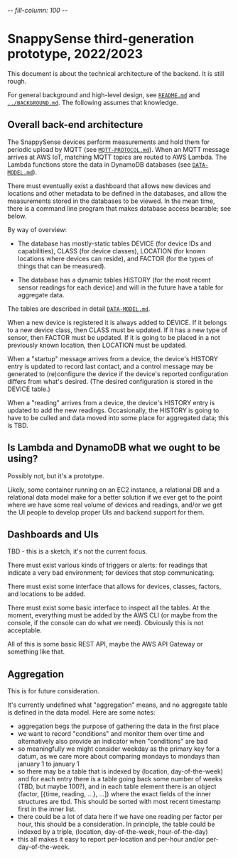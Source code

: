 -*- fill-column: 100 -*-

# SnappySense third-generation prototype, 2022/2023

This document is about the technical architecture of the backend.  It is still rough.

For general background and high-level design, see [`README.md`](README.md) and
[`../BACKGROUND.md`](../BACKGROUND.md).  The following assumes that knowledge.

## Overall back-end architecture

The SnappySense devices perform measurements and hold them for periodic upload by MQTT (see
[`MQTT-PROTOCOL.md`](MQTT-PROTOCOL.md)).  When an MQTT message arrives at AWS IoT, matching MQTT
topics are routed to AWS Lambda.  The Lambda functions store the data in DynamoDB databases (see
[`DATA-MODEL.md`](DATA-MODEL.md)).

There must eventually exist a dashboard that allows new devices and locations and other metadata to
be defined in the databases, and allow the measurements stored in the databases to be viewed.  In
the mean time, there is a command line program that makes database access bearable; see below.

By way of overview:

- The database has mostly-static tables DEVICE (for device IDs and capabilities), CLASS (for device
  classes), LOCATION (for known locations where devices can reside), and FACTOR (for the types of
  things that can be measured).

- The database has a dynamic tables HISTORY (for the most recent sensor readings for each device)
  and will in the future have a table for aggregate data.
  
The tables are described in detail [`DATA-MODEL.md`](DATA-MODEL.md).

When a new device is registered it is always added to DEVICE.  If it belongs to a new device class,
then CLASS must be updated.  If it has a new type of sensor, then FACTOR must be updated.  If it is
going to be placed in a not previously known location, then LOCATION must be updated.

When a "startup" message arrives from a device, the device's HISTORY entry is updated to record last
contact, and a control message may be generated to (re)configure the device if the device's reported
configuration differs from what's desired.  (The desired configuration is stored in the DEVICE
table.)

When a "reading" arrives from a device, the device's HISTORY entry is updated to add the new
readings.  Occasionally, the HISTORY is going to have to be culled and data moved into some place
for aggregated data; this is TBD.

## Is Lambda and DynamoDB what we ought to be using?

Possibly not, but it's a prototype.

Likely, some container running on an EC2 instance, a relational DB and a relational data model make
for a better solution if we ever get to the point where we have some real volume of devices and
readings, and/or we get the UI people to develop proper UIs and backend support for them.

## Dashboards and UIs

TBD - this is a sketch, it's not the current focus.

There must exist various kinds of triggers or alerts: for readings that indicate a very bad
environment; for devices that stop communicating.

There must exist some interface that allows for devices, classes, factors, and locations to
be added.

There must exist some basic interface to inspect all the tables.  At the moment, everything must be
added by the AWS CLI (or maybe from the console, if the console can do what we need).  Obviously
this is not acceptable.

All of this is some basic REST API, maybe the AWS API Gateway or something like that.

## Aggregation

This is for future consideration.

It's currently undefined what "aggregation" means, and no aggregate table is defined in the data
model.  Here are some notes:

- aggregation begs the purpose of gathering the data in the first place
- we want to record "conditions" and monitor them over time and alternatively also provide an
  indicator when "conditions" are bad
- so meaningfully we might consider weekday as the primary key for a datum, as we care more about
  comparing mondays to mondays than january 1 to january 1
- so there may be a table that is indexed by (location, day-of-the-week) and for each entry there is
  a table going back some number of weeks (TBD, but maybe 100?), and in each table element there is
  an object (factor, [{time, reading, ...}, ...])  where the exact fields of the inner structures
  are tbd.  This should be sorted with most recent timestamp first in the inner list.
- there could be a lot of data here if we have one reading per factor per hour, this should be a
  consideration.  In principle, the table could be indexed by a triple, (location, day-of-the-week,
  hour-of-the-day)
- this all makes it easy to report per-location and per-hour and/or per-day-of-the-week.
